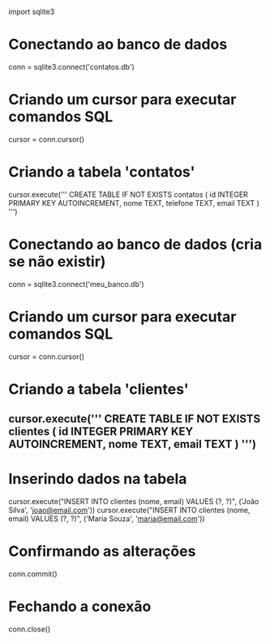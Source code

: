 import sqlite3

# Conectando ao banco de dados 
conn = sqlite3.connect('contatos.db')


# Criando um cursor para executar comandos SQL
cursor = conn.cursor()



# Criando a tabela 'contatos'

cursor.execute('''
    CREATE TABLE IF NOT EXISTS contatos (
        id INTEGER PRIMARY KEY AUTOINCREMENT,
        nome TEXT,
        telefone TEXT,
        email TEXT
    )
''')

# Conectando ao banco de dados (cria se não existir)
conn = sqlite3.connect('meu_banco.db')

# Criando um cursor para executar comandos SQL
cursor = conn.cursor()

# Criando a tabela 'clientes'
cursor.execute('''
    CREATE TABLE IF NOT EXISTS clientes (
        id INTEGER PRIMARY KEY AUTOINCREMENT,
        nome TEXT,
        email TEXT
    )
''')
-----------------------------------------------
# Inserindo dados na tabela
cursor.execute("INSERT INTO clientes (nome, email) VALUES (?, ?)", ('João Silva', 'joao@email.com'))
cursor.execute("INSERT INTO clientes (nome, email) VALUES (?, ?)", ('Maria Souza', 'maria@email.com'))

# Confirmando as alterações
conn.commit()

# Fechando a conexão
conn.close()
